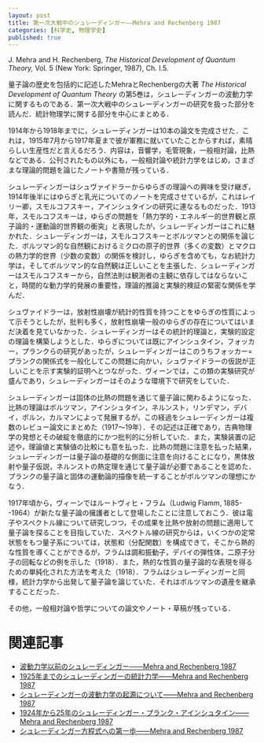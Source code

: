 ```yaml
---
layout: post
title: 第一次大戦中のシュレーディンガー——Mehra and Rechenberg 1987
categories: [科学史, 物理学史]
published: true
---
```


J. Mehra and H. Rechenberg, _The Historical Development of Quantum Theory,_ Vol. 5 (New York: Springer, 1987), Ch. I.5.

量子論の歴史を包括的に記述したMehraとRechenbergの大著 _The Historical Development of Quantum Theory_ の第5巻は，シュレーディンガーの波動力学に関するものである．第一次大戦中のシュレーディンガーの研究を扱った部分を読んだ．統計物理学に関する部分を中心にまとめる．

1914年から1918年までに，シュレーディンガーは10本の論文を完成させた．これは，1915年7月から1917年夏まで彼が軍務に就いていたことからすれば，素晴らしい生産性だと言えるだろう．内容は，音響学，毛管現象，一般相対論，比熱などである．公刊されたもの以外にも，一般相対論や統計力学をはじめ，さまざまな理論的問題を論じたノートや書簡が残っている．

シュレーディンガーはシュヴァイドラーからゆらぎの理論への興味を受け継ぎ，1914年後半にはゆらぎと乳光についてのノートを完成させているが，これはレイリー卿，スモルコフスキー，アインシュタインの研究に連なるものだった．1913年，スモルコフスキーは，ゆらぎの問題を「熱力学的・エネルギー的世界観と原子論的・運動論的世界観の衝突」と表現したが，シュレーディンガーはこれに魅かれた．シュレーディンガーは，スモルコフスキーとボルツマンとの関係を論じた．ボルツマン的な自然観におけるミクロの原子的世界（多くの変数）とマクロの熱力学的世界（少数の変数）の関係を検討し，ゆらぎを含めても，なお統計力学は，そしてボルツマン的な自然観は正しいことを主張した．シュレーディンガーはスモルコフスキーから，自然法則は観測者の主観に依存してはならないこと，時間的な動力学的発展の重要性，理論的推論と実験的検証の緊密な関係を学んだ．

<!--
統計的データの評価について．ブラウン運動においては，観測値の集合は固定された時間間隔における所与の粒子の空間変位ではなく，その粒子が所与の距離を進むのにかかる時間間隔からなるのであるから，観測されるゆらぎは通常の誤差分布には従わないことを注意しつつ，正しいゆらぎの式を導出した．これは好意的に迎えられ，特にスモルコフスキーが認めるところとなった．また，1918年3月には，軍務に就きながら，スモルコフスキーがエマルジョンを扱うときに用いたある統計的関係を検討し，Podjedがそれをロシアのある地域における女児の誕生率について適用したことを批判した．
-->

シュヴァイドラーは，放射性崩壊が統計的性質を持つことをゆらぎの性質によって示そうとしたが，批判も多く，放射性崩壊一般のゆらぎの存在についてはいまだ決着を見ていなかった．シュレーディンガーはその統計的理論と，実験的設定の理論を構築しようとした．ゆらぎについては既にアインシュタイン，フォッカー，プランクらの研究があったが，シュレーディンガーはこのうちフォッカー=プランクの関係式を一般化してこの問題に向かい，シュヴァイドラーの仮説が正しいことを示す実験的証明へとつながった．ヴィーンでは，この類の実験研究が盛んであり，シュレーディンガーはそのような環境下で研究をしていた．

シュレーディンガーは固体の比熱の問題を通じて量子論に関わるようになった．比熱の理論はボルツマン，アインシュタイン，ネルンスト，リンデマン，デバイ，ボルン，カルマンによって発展するが，この経過をシュレーディンガーは複数のレビュー論文にまとめた（1917〜19年）．その記述は正確であり，古典物理学の発想とその破綻を徹底的にかつ批判的に分析していた．また，実験装置の記述や，理論値と実験値の比較にも意を払った．比熱の問題に注意を払った結果，シュレーディンガーは量子論の基礎的な側面に注意を向けることになり，黒体放射や量子仮説，ネルンストの熱定理を通じて量子論が必要であることを認めた．プランクの量子論と固体の運動論的描像を統一することがボルツマンの理想にかなう．

1917年頃から，ヴィーンではルートヴィヒ・フラム（Ludwig Flamm, 1885--1964）が新たな量子論の擁護者として登場したことに注意しておこう．彼は電子やスペクトル線について研究しつつ，その成果を比熱や放射の問題に適用して量子論を探ることを目指していた．スペクトル線の研究からは，いくつかの定常状態をもつ量子系については，状態和（分配関数）を構成できて，そこから熱的な性質を導くことができるが，フラムは調和振動子，デバイの弾性体，二原子分子の回転などの例を示した（1918）．また，熱的な性質の量子論的な表現を得るための単純化された方法を考えた（1918）．フラムはシュレーディンガーと同様，統計力学から出発して量子論を論じていた．それはボルツマンの遺産を継承することだった．

その他，一般相対論や哲学についての論文やノート・草稿が残っている．

<!--
一般相対論について，1917年からフラムとともにいくつかの論文で検討している．テンソル解析をいくつかの分野に適用．力の消去と重力の消去は似ているという発想から，ヘルツの力学とアインシュタインの重力理論との関係についての草稿を書いた．エネルギー，慣性，重力の同一視．

物理学と哲学．時間の概念についての哲学的・生理学的省察．感覚と記憶の考察を通じて，時間の起源は同じ要素の記憶が繰り返されることだとする（1915）．因果性についても，そのものの他に，放射性物質や原子理論と関係を論じている．「繰り返し」のアイディアは，インド哲学との関連を想起させる（1918）．

原子理論と量子論．軍務から復帰した後，シュレーディンガーは意欲的に量子論を学んだ．光量子論の検証の方法を提案した（1919）．1920年，ヴィーンを去ってイェーナのマックス・ヴィーンの助手となる．
-->

# 関連記事

* [波動力学以前のシュレーディンガー——Mehra and Rechenberg 1987](http://hinaba.org/mikro-und-makro/2018/01/30/01.html)
* [1925年までのシュレーディンガーの統計力学——Mehra and Rechenberg 1987](http://hinaba.org/mikro-und-makro/2018/01/31/01.html)
* [シュレーディンガーの波動力学の起源について——Mehra and Rechenberg 1987](http://hinaba.org/mikro-und-makro/2018/01/31/02.html)
* [1924年から25年のシュレーディンガー・プランク・アインシュタイン——Mehra and Rechenberg 1987](http://hinaba.org/mikro-und-makro/2018/02/01/01.html)
* [シュレーディンガー方程式への第一歩——Mehra and Rechenberg 1987](http://hinaba.org/mikro-und-makro/2018/02/05/01.html)
